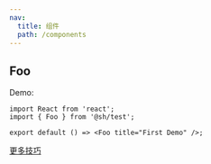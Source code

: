 ```yaml
---
nav:
  title: 组件
  path: /components
---
```


## Foo

Demo:

```tsx
import React from 'react';
import { Foo } from '@sh/test';

export default () => <Foo title="First Demo" />;
```

[更多技巧](https://d.umijs.org/guide/demo-principle)
